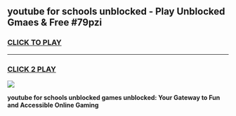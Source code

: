 
## youtube for schools unblocked - Play Unblocked Gmaes & Free #79pzi
<h3>
<a href="https://news.freeplayer.one?title=youtube_for_schools_unblocked&ref=24F">CLICK TO PLAY</a></h3>
<hr>

<h3>
<a href="https://news.freeplayer.one?title=youtube_for_schools_unblocked&ref=24F">CLICK 2 PLAY</a>
  
</h3>

<a href="https://news.freeplayer.one?title=youtube_for_schools_unblocked&ref=24F/"><img src="https://clearcache.store/games.png"></a>


**youtube for schools unblocked games unblocked: Your Gateway to Fun and Accessible Online Gaming**
